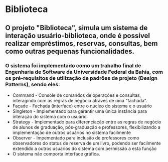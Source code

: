 # Biblioteca
## O projeto "Biblioteca", simula um sistema de interação usuário-biblioteca, onde é possível realizar empréstimos, reservas, consultas, bem como outras pequenas funcionalidades. 
### O sistema foi implementado como um trabalho final de Engenharia de Software da Universidade Federal da Bahia, com os pré-requisitos de utilização de padrões de projeto (Design Patterns), sendo eles:
* Command - Console de comandos de operações e consultas, interagindo com as regras de negócio através de uma "fachada".
* Façade - Fachada (interface) entre o núcleo do sistema e o usuário
* Singleton - Implementado para garantir uma única instância para interação do sistema com o usuário
* Strategy - Implementado para diferenciação entre as regras de negócio de alunos de graduação, pós-graduação e professores, flexibilizando a implementação de outros usuários no sistema facilmente
* Observer - Impementado para inclusão de professores como observadores do status de reserva de um livro, podendo ser facilmente extendido a outros usuarios do sistema com permissão a esta função
* O sistema não comporta interface gráfica.
